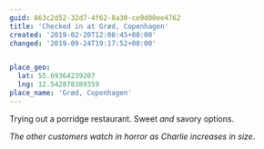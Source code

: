 ```yaml
---
guid: 863c2d52-32d7-4f62-8a30-ce9d00ee4762
title: 'Checked in at Grød, Copenhagen'
created: '2019-02-20T12:00:45+00:00'
changed: '2019-09-24T19:17:52+00:00'


place_geo:
  lat: 55.69364239207
  lng: 12.542878389359
place_name: 'Grød, Copenhagen'
---
```


Trying out a porridge restaurant. Sweet _and_ savory options.

_The other customers watch in horror as Charlie increases in size_.
